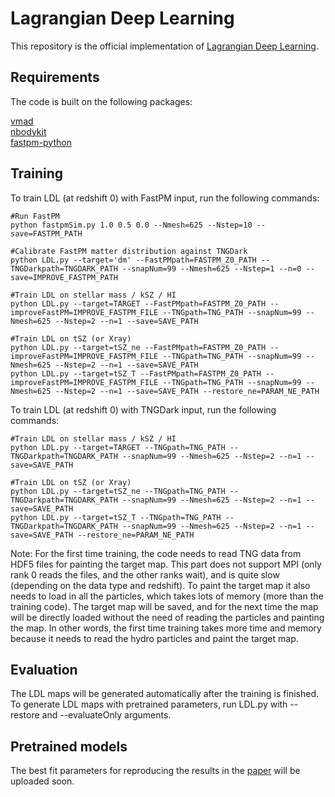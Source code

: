 # Lagrangian Deep Learning

This repository is the official implementation of [Lagrangian Deep Learning](https://arxiv.org/abs/2010.02926). 

## Requirements

The code is built on the following packages:

[vmad](https://github.com/rainwoodman/vmad)  
[nbodykit](https://github.com/bccp/nbodykit)  
[fastpm-python](https://github.com/rainwoodman/fastpm-python)  

## Training

To train LDL (at redshift 0) with FastPM input, run the following commands:

```trainFastPM
#Run FastPM
python fastpmSim.py 1.0 0.5 0.0 --Nmesh=625 --Nstep=10 --save=FASTPM_PATH

#Calibrate FastPM matter distribution against TNGDark
python LDL.py --target='dm' --FastPMpath=FASTPM_Z0_PATH --TNGDarkpath=TNGDARK_PATH --snapNum=99 --Nmesh=625 --Nstep=1 --n=0 --save=IMPROVE_FASTPM_PATH 

#Train LDL on stellar mass / kSZ / HI
python LDL.py --target=TARGET --FastPMpath=FASTPM_Z0_PATH --improveFastPM=IMPROVE_FASTPM_FILE --TNGpath=TNG_PATH --snapNum=99 --Nmesh=625 --Nstep=2 --n=1 --save=SAVE_PATH   

#Train LDL on tSZ (or Xray)
python LDL.py --target=tSZ_ne --FastPMpath=FASTPM_Z0_PATH --improveFastPM=IMPROVE_FASTPM_FILE --TNGpath=TNG_PATH --snapNum=99 --Nmesh=625 --Nstep=2 --n=1 --save=SAVE_PATH   
python LDL.py --target=tSZ_T --FastPMpath=FASTPM_Z0_PATH --improveFastPM=IMPROVE_FASTPM_FILE --TNGpath=TNG_PATH --snapNum=99 --Nmesh=625 --Nstep=2 --n=1 --save=SAVE_PATH --restore_ne=PARAM_NE_PATH 
```

To train LDL (at redshift 0) with TNGDark input, run the following commands:

```trainTNG
#Train LDL on stellar mass / kSZ / HI
python LDL.py --target=TARGET --TNGpath=TNG_PATH --TNGDarkpath=TNGDARK_PATH --snapNum=99 --Nmesh=625 --Nstep=2 --n=1 --save=SAVE_PATH

#Train LDL on tSZ (or Xray)
python LDL.py --target=tSZ_ne --TNGpath=TNG_PATH --TNGDarkpath=TNGDARK_PATH --snapNum=99 --Nmesh=625 --Nstep=2 --n=1 --save=SAVE_PATH   
python LDL.py --target=tSZ_T --TNGpath=TNG_PATH --TNGDarkpath=TNGDARK_PATH --snapNum=99 --Nmesh=625 --Nstep=2 --n=1 --save=SAVE_PATH --restore_ne=PARAM_NE_PATH 
```

Note: For the first time training, the code needs to read TNG data from HDF5 files for painting the target map. This part does not support MPI (only rank 0 reads the files, and the other ranks wait), and is quite slow (depending on the data type and redshift). To paint the target map it also needs to load in all the particles, which takes lots of memory (more than the training code). The target map will be saved, and for the next time the map will be directly loaded without the need of reading the particles and painting the map. In other words, the first time training takes more time and memory because it needs to read the hydro particles and paint the target map.

## Evaluation

The LDL maps will be generated automatically after the training is finished. To generate LDL maps with pretrained parameters, run LDL.py with --restore and --evaluateOnly arguments.

## Pretrained models

The best fit parameters for reproducing the results in the [paper](https://arxiv.org/abs/2010.02926) will be uploaded soon. 
